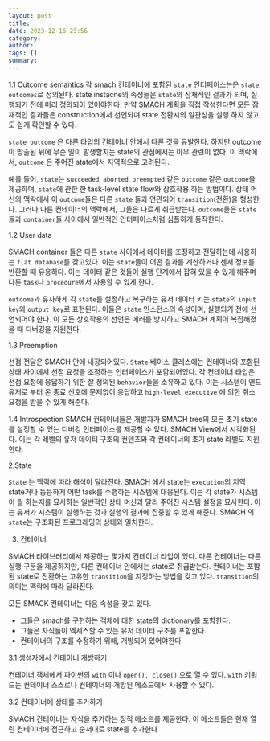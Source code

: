 ```yaml
---
layout: post
title: 
date: 2023-12-16 23:56
category: 
author: 
tags: []
summary: 
---
```


1.1 Outcome semantics
각 smach 컨테이너에 포함된 `state` 인터페이스는은 `state outcomes`로 정의된다. state instacne의 속성들은 `state`의 잠재적인 결과가 되며, 실행되기 전에 미리 정의되어 있어야한다. 만약 SMACH 계획을 직접 작성한다면 모든 잠재적인 결과들은 construction에서 선언되며 state 전환시의 일관성을 실행 하지 않고도 쉽게 확인할 수 있다.

`state outcome` 은 다른 타입의 컨테이너 안에서 다른 것을 유발한다. 하지만 outcome 이 방출된 뒤에 무슨 일이 발생할지는 state의 관점에서는 아무 관련이 없다. 이 맥락에서, `outcome` 은 주어진 state에서 지역적으로 고려된다. 

예를 들어, `state`는 `succeeded`, `aborted`, `preempted` 같은 `outcome` 같은 `outcome`을 제공하며, `state`에 관한 한 task-level state flow와 상호작용 하는 방법이다. 상태 머신의 맥락에서 이 `outcome`들은 다른 `state` 들과 연관되어 `transition`(전환)을 형성한다. 그러나 다른 컨테이너의 맥락에서, 그들은 다르게 취급받는다. `outcome`들은 `state`들과 `container`들 사이에서 일반적인 인터페이스처럼 심플하게 동작한다.

1.2 User data

SMACH container 들은 다른 `state` 사이에서 데이터를 조정하고 전달하는데 사용하는 `flat database`를 갖고있다. 이는 `state`들이 어떤 결과를 계산하거나 센서 정보를 반환할 때 유용하다. 이는 데이터 같은 것들이 실행 단계에서 잡혀 있을 수 있게 해주며 다른 `task`나 `procedure`에서 사용할 수 있게 한다.

`outcome`과 유사하게 각 `state`를 설정하고 복구하는 유저 데이터 키는 `state`의 `input key`와 `output key`로 표현된다. 이들은 `state` 인스턴스의 속성이며, 실행되기 전에 선언되어야 한다. 이 모든 상호작용의 선언은 에러를 방지하고  SMACH 계획이 복잡해졌을 때 디버깅을 지원한다.

1.3 Preemption

선점 전달은 SMACH 안에 내장되어있다. `State` 베이스 클레스에는 컨테이너와 포함된 상태 사이에서 선점 요청을 조정하는 인터페이스가 포함되어있다. 각 컨테이너 타입은 선점 요청에 응답하기 위한 잘 정의된 `behavior`들을 소유하고 있다. 이는 시스템이 엔드 유저로 부터 온 종료 신호에 문제없이 응답하고 `high-level executive` 에 의한 취소 요청을 받을 수 있게 해준다.

1.4 Introspection
SMACH 컨테이너들은 개발자가 SMACH tree의 모든 초기 state를 설정할 수 있는 디버깅 인터페이스를 제공할 수 있다. SMACH View에서 시각화된다. 이는 각 레벨의 유저 데이터 구조의 컨텐츠와 각 컨테이너의 초기 state 라벨도 지원한다. 

2.State

`State` 는 맥락에 따라 해석이 달라진다. SMACH 에서 state는 `execution`의 지역 state거나 동등하게 어떤 task를 수행하는 시스템에 대응된다. 이는 각 state가 시스템이 뭘 하는지를 묘사하는 일반적인 상태 머신과 달리 주어진 시스템 설정을 묘사한다. 이는 유저가 시스템이 실행하는 것과 실행의 결과에 집중할 수 있게 해준다. SMACH 의 `state`는 구조화된 프로그래밍의 상태와 일치한다.

3. 컨테이너

SMACH 라이브러리에서 제공하는 몇가지 컨테이너 타입이 있다. 다른 컨테이너는 다른 실행 구문을 제공하지만, 다른 컨테이너 안에서는 state로 취급받는다. 컨테이너는 포함된 state로 전환하는 고유한 `transition`을 지정하는 방법을 갖고 있다. `transition`의 의미는 맥락에 따라 달라진다.

모든 SMACK 컨테이너는 다음 속성을 갖고 있다.
- 그들은 smach를 구현하는 객체에 대한 state의 dictionary를 포함한다.
- 그들은 자식들이 엑세스할 수 있는 유저 데이터 구조를 포함한다.
- 컨테이너의 구조를 수정하기 위해, 개방되어 있어야한다.

3.1 생성자에서 컨테이너 개방하기

컨테이너 객체에서 파이썬의 `with` 이나 `open(), close()` 으로 열 수 있다. `with` 키워드는 컨테이너 스스로나 컨테이너의 개방된 메소드에서 사용할 수 있다.

3.2 컨테이너에 상태를 추가하기

SMACH 컨테이너는 자식을 추가하는 정적 메소드를 제공한다. 이 메소드들은 현재 열린 컨테이너에 접근하고 순서대로 state를 추가한다

